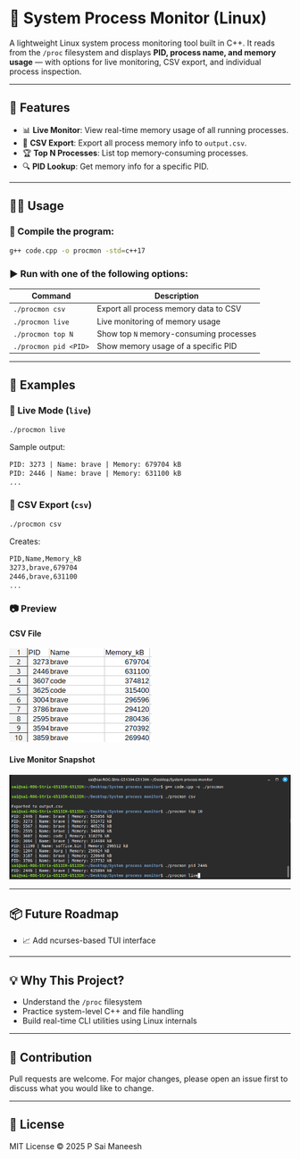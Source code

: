 # 🧠 System Process Monitor (Linux)

A lightweight Linux system process monitoring tool built in C++. It reads from the `/proc` filesystem and displays **PID, process name, and memory usage** — with options for live monitoring, CSV export, and individual process inspection.

---

## 🚀 Features

- 📊 **Live Monitor**: View real-time memory usage of all running processes.
- 📁 **CSV Export**: Export all process memory info to `output.csv`.
- 🏆 **Top N Processes**: List top memory-consuming processes.
- 🔍 **PID Lookup**: Get memory info for a specific PID.

---

## 🧑‍💻 Usage

### 🔧 Compile the program:
```bash
g++ code.cpp -o procmon -std=c++17
```

### ▶️ Run with one of the following options:

| Command                 | Description                             |
| -----------------------|------------------------------------------|
| `./procmon csv`       | Export all process memory data to CSV   |
| `./procmon live`      | Live monitoring of memory usage         |
| `./procmon top N`       | Show top `N` memory-consuming processes |
| `./procmon pid <PID>`   | Show memory usage of a specific PID     |

---

## 📝 Examples

### 🔴 Live Mode (`live`)
```bash
./procmon live
```
Sample output:
```
PID: 3273 | Name: brave | Memory: 679704 kB
PID: 2446 | Name: brave | Memory: 631100 kB
...
```

### 📄 CSV Export (`csv`)
```bash
./procmon csv
```
Creates:
```
PID,Name,Memory_kB
3273,brave,679704
2446,brave,631100
...
```

### 📷 Preview

#### CSV File
![CSV file Preview](images/csv.png)

#### Live Monitor Snapshot
![System Process Monitor Preview](images/SysProMon.png)

---

## 📦 Future Roadmap

- 📈 Add ncurses-based TUI interface

---

## 💡 Why This Project?

- Understand the `/proc` filesystem
- Practice system-level C++ and file handling
- Build real-time CLI utilities using Linux internals

---

## 🤝 Contribution

Pull requests are welcome. For major changes, please open an issue first to discuss what you would like to change.

---

## 📜 License

MIT License © 2025 P Sai Maneesh
